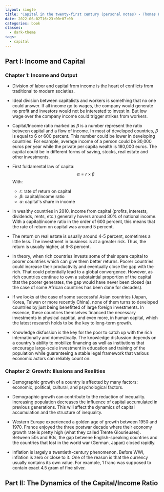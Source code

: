 ```yaml
---
layout: single
title: "Capital in the twenty-first century (personal notes) - Thomas Piketty"
date: 2022-06-02T16:23:00+07:00
categories: book
classes:
  - dark-theme
tags:
  - capital
---
```


## Part I: Income and Capital

### Chapter 1: Income and Output

* Division of labor and capital from income is the heart of conflicts from traditional to modern societies.

* Ideal division between capitalists and workers is something that no one could answer. If all income go to wages, the company would generate no profit and investors would not be interested to invest in. But low wage over the company income could trigger strikes from workers.

* Capital/Income ratio marked as $\beta$ is a number represent the ratio between capital and a flow of income. In most of developed countries, $\beta$ is equal to 6 or 600 percent. This number could be lower in developing countries. For example, average income of a person could be 30,000 euros per year while the private per capita wealth is 180,000 euros. The capital could be in different forms of saving, stocks, real estate and other investments.

* First fuldamental law of capita: $$\alpha = r \times \beta$$
  With:
  * $r$: rate of return on capital
  * $\beta$: capital/income ratio
  * $\alpha$: capital's share in income

* In wealthy countries in 2010, income from capital (profits, interests, dividends, rents, etc.) generally hovers around 30% of national income. With a capital/income ratio in the order of 600 percent, this means that the rate of return on capital was around 5 percent.

* The return on real estate is usually around 4-5 percent, sometimes a little less. The investment in business is at a greater risk. Thus, the return is usually higher, at 6-8 percent.

* In theory, when rich countries invests some of their spare capital to poorer countries which can give them better returns. Poorer countries could increase their productivity and eventually close the gap with the rich. That could potentially lead to a global convergence. However, as rich countries continue to own a substaintial proportion of the capital that the poorer generates, the gap would have never been closed (as the case of some African countries has been done for decades).

* If we looks at the case of some successful Asian countries (Japan, Korea, Taiwan or more recently China), none of them turns to developed countries by just being benefitted of large foreign investments. In essence, these countries themselves financed the necessary investments in physical captital, and even more, in human capital, which the latest research holds to be the key to long-term growth.

* Knowledge disfussion is the key for the poor to catch up with the rich internationally and domestically. The knowledge disfussion depends on a country's ability to mobilize financing as well as institutions that encourage large-scale investment in education and training of the population while guaranteeing a stable legal framework that various economic actors can reliably count on.


### Chapter 2: Growth: Illusions and Realities

* Demographic growth of a country is affected by many factors: economic, political, cultural, and psychological factors.

* Demographic growth can contribute to the reduction of inequality. Increasing population decreases the influence of capital accumulated in previous generations. This will affect the dynamics of capital accumulation and the structure of inequality.

* Western Europe experienced a golden age of growth between 1950 and 1970. France enjoyed the three postwar decade where their economy growth rate is pretty high (what they called Trente Glourieuses). Between 50s and 80s, the gap betwene English-speaking countries and the countries that lost in the world war (German, Japan) closed rapidly.

* Inflation is largely a twentieth-century phenomenon. Before WWI, inflation is zero or close to it. One of the reason is that the currency usually contains its own value. For example, 1 franc was supposed to contain exact 4.5 gram of fine silver.



## Part II: The Dynamics of the Capital/Income Ratio

